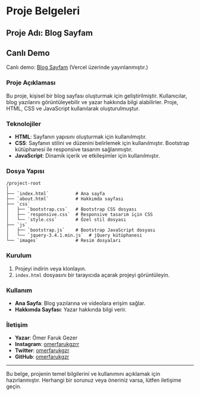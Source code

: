 # Proje Belgeleri

## Proje Adı: Blog Sayfam

## Canlı Demo
Canlı demo: [Blog Sayfam](https://my-blog-omerfarukgzrs-projects.vercel.app/) (Vercel üzerinde yayınlanmıştır.)

### Proje Açıklaması
Bu proje, kişisel bir blog sayfası oluşturmak için geliştirilmiştir. Kullanıcılar, blog yazılarını görüntüleyebilir ve yazar hakkında bilgi alabilirler. Proje, HTML, CSS ve JavaScript kullanılarak oluşturulmuştur.

### Teknolojiler
- **HTML**: Sayfanın yapısını oluşturmak için kullanılmıştır.
- **CSS**: Sayfanın stilini ve düzenini belirlemek için kullanılmıştır. Bootstrap kütüphanesi ile responsive tasarım sağlanmıştır.
- **JavaScript**: Dinamik içerik ve etkileşimler için kullanılmıştır.

### Dosya Yapısı
```
/project-root
│
├── `index.html`          # Ana sayfa
├── `about.html`          # Hakkımda sayfası
├── `css`
│   ├── `bootstrap.css`   # Bootstrap CSS dosyası
│   ├── `responsive.css`  # Responsive tasarım için CSS
│   └── `style.css`       # Özel stil dosyası
├── `js`
│   ├── `bootstrap.js`    # Bootstrap JavaScript dosyası
│   └── `jquery-3.4.1.min.js`  # jQuery kütüphanesi
└── `images`              # Resim dosyaları
```

### Kurulum
1. Projeyi indirin veya klonlayın.
2. `index.html` dosyasını bir tarayıcıda açarak projeyi görüntüleyin.

### Kullanım
- **Ana Sayfa**: Blog yazılarına ve videolara erişim sağlar.
- **Hakkımda Sayfası**: Yazar hakkında bilgi verir.

### İletişim
- **Yazar**: Ömer Faruk Gezer
- **Instagram**: [omerfarukgzrr](https://www.instagram.com/omerfarukgzrr)
- **Twitter**: [omerfarukgzr](https://x.com/omerfarukgzr)
- **GitHub**: [omerfarukgzr](https://github.com/omerfarukgzr)

---

Bu belge, projenin temel bilgilerini ve kullanımını açıklamak için hazırlanmıştır. Herhangi bir sorunuz veya öneriniz varsa, lütfen iletişime geçin.

